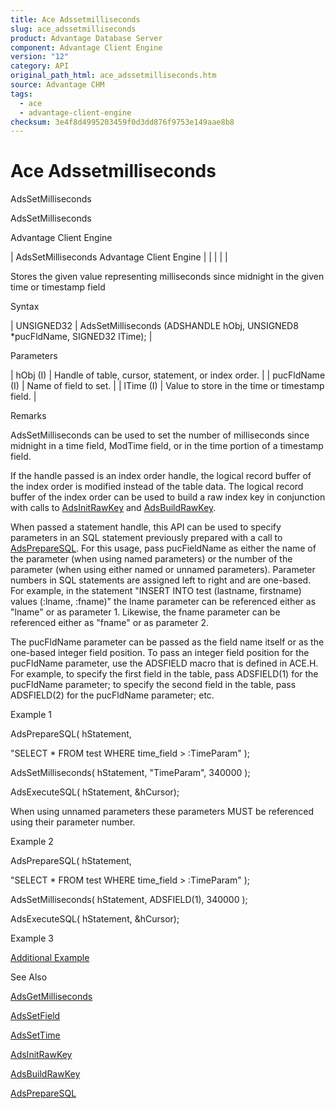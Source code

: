 ```yaml
---
title: Ace Adssetmilliseconds
slug: ace_adssetmilliseconds
product: Advantage Database Server
component: Advantage Client Engine
version: "12"
category: API
original_path_html: ace_adssetmilliseconds.htm
source: Advantage CHM
tags:
  - ace
  - advantage-client-engine
checksum: 3e4f8d4995203459f0d3dd876f9753e149aae8b8
---
```


# Ace Adssetmilliseconds

AdsSetMilliseconds

AdsSetMilliseconds

Advantage Client Engine

| AdsSetMilliseconds  Advantage Client Engine |  |  |  |  |

Stores the given value representing milliseconds since midnight in the given time or timestamp field

Syntax

| UNSIGNED32 | AdsSetMilliseconds (ADSHANDLE hObj,  UNSIGNED8 \*pucFldName,  SIGNED32 lTime); |

Parameters

| hObj (I) | Handle of table, cursor, statement, or index order. |
| pucFldName (I) | Name of field to set. |
| lTime (I) | Value to store in the time or timestamp field. |

Remarks

AdsSetMilliseconds can be used to set the number of milliseconds since midnight in a time field, ModTime field, or in the time portion of a timestamp field.

If the handle passed is an index order handle, the logical record buffer of the index order is modified instead of the table data. The logical record buffer of the index order can be used to build a raw index key in conjunction with calls to [AdsInitRawKey](ace_adsinitrawkey.md) and [AdsBuildRawKey](ace_adsbuildrawkey.md).

When passed a statement handle, this API can be used to specify parameters in an SQL statement previously prepared with a call to [AdsPrepareSQL](ace_adspreparesql.md). For this usage, pass pucFieldName as either the name of the parameter (when using named parameters) or the number of the parameter (when using either named or unnamed parameters). Parameter numbers in SQL statements are assigned left to right and are one-based. For example, in the statement "INSERT INTO test (lastname, firstname) values (:lname, :fname)" the lname parameter can be referenced either as "lname" or as parameter 1. Likewise, the fname parameter can be referenced either as "fname" or as parameter 2.

The pucFldName parameter can be passed as the field name itself or as the one-based integer field position. To pass an integer field position for the pucFldName parameter, use the ADSFIELD macro that is defined in ACE.H. For example, to specify the first field in the table, pass ADSFIELD(1) for the pucFldName parameter; to specify the second field in the table, pass ADSFIELD(2) for the pucFldName parameter; etc.

Example 1

AdsPrepareSQL( hStatement,

"SELECT \* FROM test WHERE time\_field > :TimeParam" );

AdsSetMilliseconds( hStatement, "TimeParam", 340000 );

AdsExecuteSQL( hStatement, &hCursor);

When using unnamed parameters these parameters MUST be referenced using their parameter number.

Example 2

AdsPrepareSQL( hStatement,

"SELECT \* FROM test WHERE time\_field > :TimeParam" );

AdsSetMilliseconds( hStatement, ADSFIELD(1), 340000 );

AdsExecuteSQL( hStatement, &hCursor);

Example 3

[Additional Example](ace_more_examples.md#adssetmillisecondsexample)

See Also

[AdsGetMilliseconds](ace_adsgetmilliseconds.md)

[AdsSetField](ace_adssetfield.md)

[AdsSetTime](ace_adssettime.md)

[AdsInitRawKey](ace_adsinitrawkey.md)

[AdsBuildRawKey](ace_adsbuildrawkey.md)

[AdsPrepareSQL](ace_adspreparesql.md)
